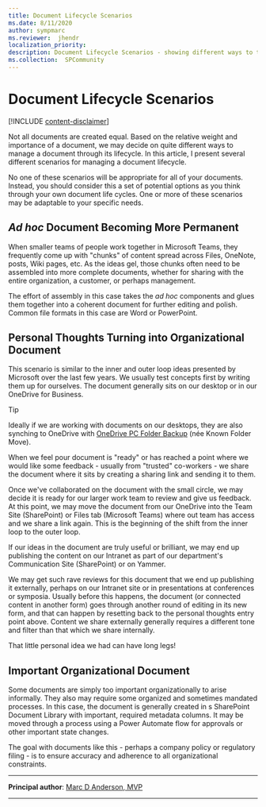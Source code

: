 ```yaml
---
title: Document Lifecycle Scenarios
ms.date: 8/11/2020
author: sympmarc
ms.reviewer:  jhendr
localization_priority: 
description: Document Lifecycle Scenarios - showing different ways to think through how we manage documents based on their relative weight and importance
ms.collection:  SPCommunity
---
```


# Document Lifecycle Scenarios

[!INCLUDE [content-disclaimer](includes/content-disclaimer.md)]

Not all documents are created equal. Based on the relative weight and importance of a document, we may decide on quite different ways to manage a document through its lifecycle. In this article, I present several different scenarios for managing a document lifecycle.

No one of these scenarios will be appropriate for all of your documents. Instead, you should consider this a set of potential options as you think through your own document life cycles. One or more of these scenarios may be adaptable to your specific needs.

## *Ad hoc* Document Becoming More Permanent

When smaller teams of people work together in Microsoft Teams, they frequently come up with "chunks" of content spread across Files, OneNote, posts, Wiki pages, etc. As the ideas gel, those chunks often need to be assembled into more complete documents, whether for sharing with the entire organization, a customer, or perhaps management.

The effort of assembly in this case takes the *ad hoc* components and glues them together into a coherent document for further editing and polish. Common file formats in this case are Word or PowerPoint.

## Personal Thoughts Turning into Organizational Document

This scenario is similar to the inner and outer loop ideas presented by Microsoft over the last few years. We usually test concepts first by writing them up for ourselves. The document generally sits on our desktop or in our OneDrive for Business.

> [!TIP]
> Ideally if we are working with documents on our desktops, they are also synching to OneDrive with [OneDrive PC Folder Backup](known-folder-move-benefits-for-enduser.md) (née Known Folder Move).

When we feel pour document is "ready" or has reached a point where we would like some feedback - usually from "trusted" co-workers - we share the document where it sits by creating a sharing link and sending it to them.

Once we've collaborated on the document with the small circle, we may decide it is ready for our larger work team to review and give us feedback. At this point, we may move the document from our OneDrive into the Team Site (SharePoint) or Files tab (Microsoft Teams) where out team has access and we share a link again. This is the beginning of the shift from the inner loop to the outer loop.

If our ideas in the document are truly useful or brilliant, we may end up publishing the content on our Intranet as part of our department's Communication Site (SharePoint) or on Yammer.

We may get such rave reviews for this document that we end up publishing it externally, perhaps on our Intranet site or in presentations at conferences or symposia. Usually before this happens, the document (or connected content in another form) goes through another round of editing in its new form, and that can happen by resetting back to the personal thoughts entry point above. Content we share externally generally requires a different tone and filter than that which we share internally.

That little personal idea we had can have long legs!

## Important Organizational Document

Some documents are simply too important organizationally to arise informally. They also may require some organized and sometimes mandated processes. In this case, the document is generally created in s SharePoint Document Library with important, required metadata columns. It may be moved through a process using a Power Automate flow for approvals or other important state changes.

The goal with documents like this - perhaps a company policy or regulatory filing - is to ensure accuracy and adherence to all organizational constraints.

---

**Principal author**: [Marc D Anderson, MVP](https://www.linkedin.com/in/marcanderson)

---
